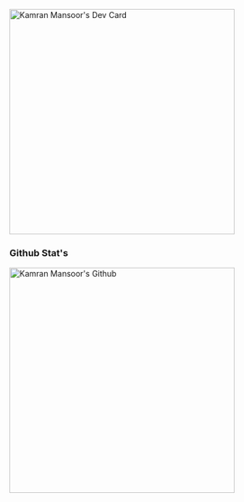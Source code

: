 <a href="https://app.daily.dev/kamran_hccp"><img src="https://api.daily.dev/devcards/b4cf5d4eac024d958777fa4e0aae85a2.png?r=1wd" width="400" alt="Kamran Mansoor's Dev Card"/></a>

### Github Stat's
<a href="https://www.instagram.com/kamran_hccp/"><img src="https://github-readme-stats.vercel.app/api?username=kamranhccp&&show_icons=true&title_color=ffffff&icon_color=bb2acf&text_color=daf7dc&bg_color=151515" width="400" alt="Kamran Mansoor's Github"/></a>

